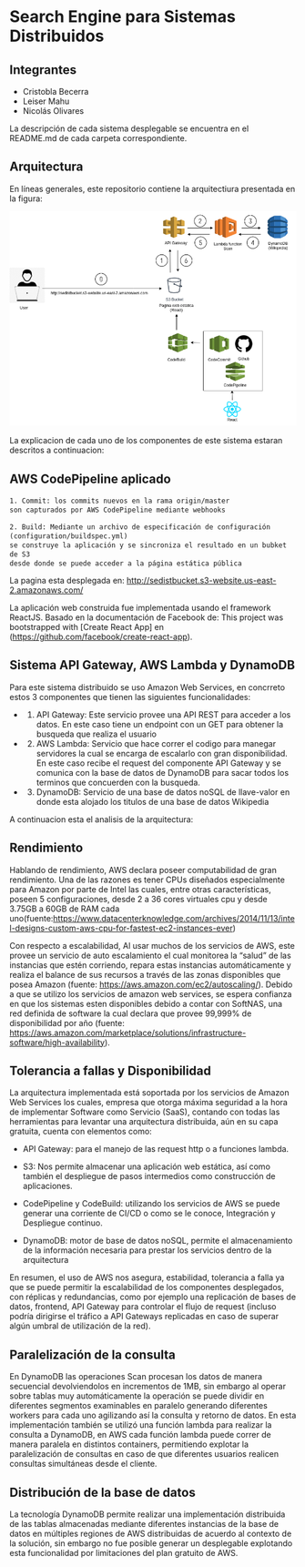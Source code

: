 # Search Engine para Sistemas Distribuidos

## Integrantes

* Cristobla Becerra
* Leiser Mahu
* Nicolás Olivares

La descripción de cada sistema desplegable se encuentra en el README.md de cada carpeta correspondiente.

## Arquitectura 

En líneas generales, este repositorio contiene la arquitectiura presentada en la figura:

![Alt text](distributedQuery.png)

La explicacion de cada uno de los componentes de este sistema estaran descritos a continuacion:

## AWS CodePipeline aplicado
```
1. Commit: los commits nuevos en la rama origin/master 
son capturados por AWS CodePipeline mediante webhooks
```
```
2. Build: Mediante un archivo de especificación de configuración (configuration/buildspec.yml) 
se construye la aplicación y se sincroniza el resultado en un bubket de S3 
desde donde se puede acceder a la página estática pública
```
La pagina esta desplegada en: http://sedistbucket.s3-website.us-east-2.amazonaws.com/

La aplicación web construida fue implementada usando el framework ReactJS. 
Basado en la documentación de Facebook de: This project was bootstrapped with [Create React App] en (https://github.com/facebook/create-react-app).

## Sistema API Gateway, AWS Lambda y DynamoDB

Para este sistema distribuido se uso Amazon Web Services, en concrreto estos 3 componentes que tienen las siguientes funcionalidades:

* 1. API Gateway: Este servicio provee una API REST para acceder a los datos.
En este caso tiene un endpoint con un GET para obtener la busqueda que realiza el usuario

* 2. AWS Lambda: Servicio que hace correr el codigo para manegar servidores la cual se encarga de escalarlo 
con gran disponibilidad. 
En este caso recibe el request del componente API Gateway y se comunica con la base de datos de DynamoDB
para sacar todos los terminos que concuerden con la busqueda.

* 3. DynamoDB: Servicio de una base de datos noSQL de llave-valor en donde esta alojado los titulos 
de una base de datos Wikipedia


A continuacion esta el analisis de la arquitectura:


## Rendimiento 
Hablando de rendimiento, AWS declara poseer computabilidad de gran rendimiento.
Una de las razones es tener CPUs diseñados especialmente para Amazon por parte de Intel las cuales, entre otras características, poseen 5 configuraciones, desde 2 a 36 cores virtuales cpu y desde 3.75GB a 60GB de RAM cada uno(fuente:https://www.datacenterknowledge.com/archives/2014/11/13/intel-designs-custom-aws-cpu-for-fastest-ec2-instances-ever)

Con respecto a escalabilidad, Al usar muchos de los servicios de AWS, este provee un servicio de auto escalamiento el cual monitorea la “salud” de las instancias que estén corriendo, repara estas instancias automáticamente y realiza el balance de sus recursos a través de las zonas disponibles que posea Amazon (fuente: https://aws.amazon.com/ec2/autoscaling/).
Debido a que se utilizo los servicios de amazon web services, se espera confianza en que los sistemas esten disponibles debido a contar con SoftNAS, una red definida de software la cual declara que provee 99,999% de disponibilidad por año (fuente: https://aws.amazon.com/marketplace/solutions/infrastructure-software/high-availability).


## Tolerancia a fallas y Disponibilidad 
La arquitectura implementada está soportada por los servicios de Amazon Web Services los cuales, empresa que otorga máxima seguridad a la hora de implementar Software como Servicio (SaaS), contando con todas las herramientas para levantar una arquitectura distribuida, aún en su capa gratuita, cuenta con elementos como: 

* API Gateway: para el manejo de las request http o a funciones lambda.

* S3: Nos permite almacenar una aplicación web estática, así como también el despliegue de pasos intermedios como construcción de aplicaciones.

* CodePipeline y CodeBuild: utilizando los servicios de AWS se puede generar una corriente de CI/CD o como se le conoce, Integración y Despliegue continuo.

* DynamoDB: motor de base de datos noSQL, permite el almacenamiento de la información necesaria para prestar los servicios dentro de la arquitectura

En resumen, el uso de AWS nos asegura, estabilidad, tolerancia a falla ya que se puede permitir la escalabilidad de los componentes desplegados, con réplicas y redundancias, como por ejemplo una replicación de bases de datos, frontend, API Gateway para controlar el flujo de request (incluso podría dirigirse el tráfico a API Gateways replicadas en caso de superar algún umbral de utilización de la red).

## Paralelización de la consulta
En DynamoDB las operaciones Scan procesan los datos de manera secuencial devolviendolos en incrementos de 1MB, sin embargo al operar sobre tablas muy automáticamente la operación se puede dividir en diferentes segmentos examinables en paralelo generando diferentes workers para cada uno agilizando así la consulta y retorno de datos. En esta implementación también se utilizó una función lambda para realizar la consulta a DynamoDB, en AWS cada función lambda puede correr de manera paralela en distintos containers, permitiendo explotar la paralelización de consultas en caso de que diferentes usuarios realicen consultas simultáneas desde el cliente.

## Distribución de la base de datos
La tecnología DynamoDB permite realizar una implementación distribuida de las tablas almacenadas mediante diferentes instancias de la base de datos en múltiples regiones de AWS distribuidas de acuerdo al contexto de la solución, sin embargo no fue posible generar un desplegable explotando esta funcionalidad por limitaciones del plan gratuito de AWS.

